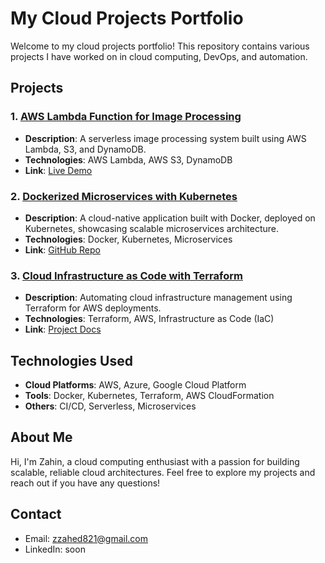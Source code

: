 # My Cloud Projects Portfolio

Welcome to my cloud projects portfolio! This repository contains various projects I have worked on in cloud computing, DevOps, and automation.

## Projects

### 1. [AWS Lambda Function for Image Processing](./project1/)
- **Description**: A serverless image processing system built using AWS Lambda, S3, and DynamoDB.
- **Technologies**: AWS Lambda, AWS S3, DynamoDB
- **Link**: [Live Demo](https://link-to-demo.com)

### 2. [Dockerized Microservices with Kubernetes](./project2/)
- **Description**: A cloud-native application built with Docker, deployed on Kubernetes, showcasing scalable microservices architecture.
- **Technologies**: Docker, Kubernetes, Microservices
- **Link**: [GitHub Repo](https://github.com/your-username/docker-k8s-microservices)

### 3. [Cloud Infrastructure as Code with Terraform](./project3/)
- **Description**: Automating cloud infrastructure management using Terraform for AWS deployments.
- **Technologies**: Terraform, AWS, Infrastructure as Code (IaC)
- **Link**: [Project Docs](https://link-to-docs.com)

## Technologies Used
- **Cloud Platforms**: AWS, Azure, Google Cloud Platform
- **Tools**: Docker, Kubernetes, Terraform, AWS CloudFormation
- **Others**: CI/CD, Serverless, Microservices

## About Me
Hi, I'm Zahin, a cloud computing enthusiast with a passion for building scalable, reliable cloud architectures. Feel free to explore my projects and reach out if you have any questions!

## Contact
- Email: zzahed821@gmail.com
- LinkedIn: soon 

